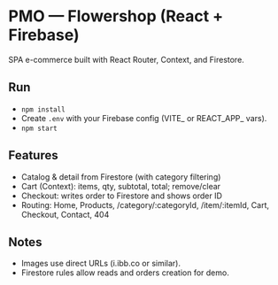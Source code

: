 # PMO — Flowershop (React + Firebase)

SPA e-commerce built with React Router, Context, and Firestore.

## Run
- `npm install`
- Create `.env` with your Firebase config (VITE_ or REACT_APP_ vars).
- `npm start`

## Features
- Catalog & detail from Firestore (with category filtering)
- Cart (Context): items, qty, subtotal, total; remove/clear
- Checkout: writes order to Firestore and shows order ID
- Routing: Home, Products, /category/:categoryId, /item/:itemId, Cart, Checkout, Contact, 404

## Notes
- Images use direct URLs (i.ibb.co or similar).
- Firestore rules allow reads and orders creation for demo.
